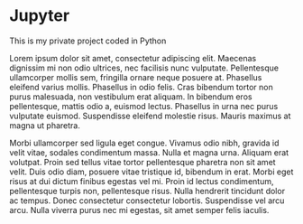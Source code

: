 # Jupyter
This is my private project coded in Python

Lorem ipsum dolor sit amet, consectetur adipiscing elit. Maecenas dignissim mi non odio ultrices, nec facilisis nunc vulputate. Pellentesque ullamcorper mollis sem, fringilla ornare neque posuere at. Phasellus eleifend varius mollis. Phasellus in odio felis. Cras bibendum tortor non purus malesuada, non vestibulum erat aliquam. In bibendum eros pellentesque, mattis odio a, euismod lectus. Phasellus in urna nec purus vulputate euismod. Suspendisse eleifend molestie risus. Mauris maximus at magna ut pharetra.

Morbi ullamcorper sed ligula eget congue. Vivamus odio nibh, gravida id velit vitae, sodales condimentum massa. Nulla et magna urna. Aliquam erat volutpat. Proin sed tellus vitae tortor pellentesque pharetra non sit amet velit. Duis odio diam, posuere vitae tristique id, bibendum in erat. Morbi eget risus at dui dictum finibus egestas vel mi. Proin id lectus condimentum, pellentesque turpis non, pellentesque risus. Nulla hendrerit tincidunt dolor ac tempus. Donec consectetur consectetur lobortis. Suspendisse vel arcu arcu. Nulla viverra purus nec mi egestas, sit amet semper felis iaculis.
